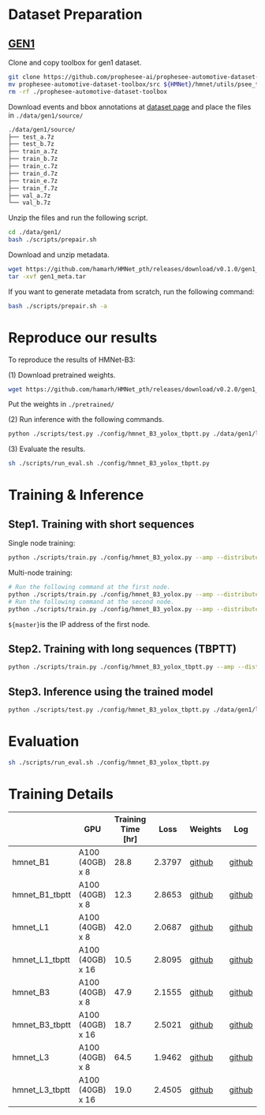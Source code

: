 # Dataset Preparation

## [GEN1](https://www.prophesee.ai/2020/01/24/prophesee-gen1-automotive-detection-dataset/)

Clone and copy toolbox for gen1 dataset.

```bash
git clone https://github.com/prophesee-ai/prophesee-automotive-dataset-toolbox.git
mv prophesee-automotive-dataset-toolbox/src ${HMNet}/hmnet/utils/psee_toolbox
rm -rf ./prophesee-automotive-dataset-toolbox
```

Download events and bbox annotations at [dataset page](https://www.prophesee.ai/2020/01/24/prophesee-gen1-automotive-detection-dataset/) and place the files in `./data/gen1/source/`

```bash
./data/gen1/source/
├── test_a.7z
├── test_b.7z
├── train_a.7z
├── train_b.7z
├── train_c.7z
├── train_d.7z
├── train_e.7z
├── train_f.7z
├── val_a.7z
└── val_b.7z
```

Unzip the files and run the following script.

```bash
cd ./data/gen1/
bash ./scripts/prepair.sh
```

Download and unzip metadata.

```bash
wget https://github.com/hamarh/HMNet_pth/releases/download/v0.1.0/gen1_meta.tar
tar -xvf gen1_meta.tar
```

If you want to generate metadata from scratch, run the following command:

```bash
bash ./scripts/prepair.sh -a
```

# Reproduce our results

To reproduce the results of HMNet-B3:

(1) Download pretrained weights.

```bash
wget https://github.com/hamarh/HMNet_pth/releases/download/v0.2.0/gen1_hmnet_B3_tbptt.pth
```
Put the weights in `./pretrained/`

(2) Run inference with the following commands.

```bash
python ./scripts/test.py ./config/hmnet_B3_yolox_tbptt.py ./data/gen1/list/test/ ./data/gen1/ --pretrained ./pretrained/gen1_hmnet_B3_tbptt.pth --fast --speed_test
```

(3) Evaluate the results.

```bash
sh ./scripts/run_eval.sh ./config/hmnet_B3_yolox_tbptt.py
```

# Training & Inference

## Step1. Training with short sequences

Single node training:

```bash
python ./scripts/train.py ./config/hmnet_B3_yolox.py --amp --distributed
```

Multi-node training:

```bash
# Run the following command at the first node.
python ./scripts/train.py ./config/hmnet_B3_yolox.py --amp --distributed --master ${master} --node 1/2
# Run the following command at the second node.
python ./scripts/train.py ./config/hmnet_B3_yolox.py --amp --distributed --master ${master} --node 2/2
```

`${master}`is the IP address of the first node.

## Step2. Training with long sequences (TBPTT)

```bash
python ./scripts/train.py ./config/hmnet_B3_yolox_tbptt.py --amp --distributed
```

## Step3. Inference using the trained model

```bash
python ./scripts/test.py ./config/hmnet_B3_yolox_tbptt.py ./data/gen1/list/test/ ./data/gen1/ --fast --speed_test
```

# Evaluation

```bash
sh ./scripts/run_eval.sh ./config/hmnet_B3_yolox_tbptt.py
```

# Training Details

|  | GPU | Training Time [hr] | Loss | Weights | Log |
| --- | --- | --- | --- | --- | --- |
| hmnet_B1 | A100 (40GB) x 8 | 28.8 | 2.3797 | [github](https://github.com/hamarh/HMNet_pth/releases/download/v0.2.0/gen1_hmnet_B1.pth) | [github](https://github.com/hamarh/HMNet_pth/releases/download/v0.1.0/gen1_hmnet_B1.csv) |
| hmnet_B1_tbptt | A100 (40GB) x 8 | 12.3 | 2.8653 | [github](https://github.com/hamarh/HMNet_pth/releases/download/v0.2.0/gen1_hmnet_B1_tbptt.pth) | [github](https://github.com/hamarh/HMNet_pth/releases/download/v0.1.0/gen1_hmnet_B1_tbptt.csv) |
| hmnet_L1 | A100 (40GB) x 8 | 42.0 | 2.0687 | [github](https://github.com/hamarh/HMNet_pth/releases/download/v0.2.0/gen1_hmnet_L1.pth) | [github](https://github.com/hamarh/HMNet_pth/releases/download/v0.1.0/gen1_hmnet_L1.csv) |
| hmnet_L1_tbptt | A100 (40GB) x 16 | 10.5 | 2.8095 | [github](https://github.com/hamarh/HMNet_pth/releases/download/v0.2.0/gen1_hmnet_L1_tbptt.pth) | [github](https://github.com/hamarh/HMNet_pth/releases/download/v0.1.0/gen1_hmnet_L1_tbptt.csv) |
| hmnet_B3 | A100 (40GB) x 8 | 47.9 | 2.1555 | [github](https://github.com/hamarh/HMNet_pth/releases/download/v0.2.0/gen1_hmnet_B3.pth) | [github](https://github.com/hamarh/HMNet_pth/releases/download/v0.1.0/gen1_hmnet_B3.csv) |
| hmnet_B3_tbptt | A100 (40GB) x 16 | 18.7 | 2.5021 | [github](https://github.com/hamarh/HMNet_pth/releases/download/v0.2.0/gen1_hmnet_B3_tbptt.pth) | [github](https://github.com/hamarh/HMNet_pth/releases/download/v0.1.0/gen1_hmnet_B3_tbptt.csv) |
| hmnet_L3 | A100 (40GB) x 8 | 64.5 | 1.9462 | [github](https://github.com/hamarh/HMNet_pth/releases/download/v0.2.0/gen1_hmnet_L3.pth) | [github](https://github.com/hamarh/HMNet_pth/releases/download/v0.1.0/gen1_hmnet_L3.csv) |
| hmnet_L3_tbptt | A100 (40GB) x 16 | 19.0 | 2.4505 | [github](https://github.com/hamarh/HMNet_pth/releases/download/v0.2.0/gen1_hmnet_L3_tbptt.pth) | [github](https://github.com/hamarh/HMNet_pth/releases/download/v0.1.0/gen1_hmnet_L3_tbptt.csv) |
